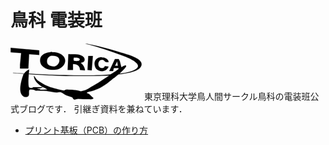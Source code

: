 # 鳥科 電装班
<svg width='210' height='90' viewBox='0 0 350 150' xmlns='http://www.w3.org/2000/svg'><g style='display:inline'><path style='fill:#000;fill-opacity:1;stroke:#000;stroke-width:.475027;stroke-opacity:1' d='M434 252s48 12 107 35c12 5 40 18 31 29-8 10-30 14-48 16l9-9c3-3 6-6 8-9 2-4-1-5-4-3l-3 1c-1 1-3 2-5 3l-4-16-3-6h-10l-15 32h10l2-8h13c0 4-3 5-5 6-5 4-11 7-17 11-29 3-60 3-111 2-31 0-73-2-107-4 1-5 1-11 1-11s-9 4-13 11c-11-1-30-2-30-2s13 1 29 2c-3 7-11 31-9 46 1 8 6 17 16 16 11-1 4-13 8-19 2-2 10 0 13 0 1 3 7 2 10 2 10 1 20 0 29 2 7 1 13 3 20 3 4 0 10-2 13 0 5 2 9 6 14 8s10 3 15 5c2 2 3 6 6 6s7-2 10-2c9 1 18 1 27 1 4 0 8 1 12-1 3-1 0-4-2-5-4-4-8-9-14-10 0-3 3-3 6-4 6-1 12-3 17-5 18-6 33-18 47-30 5-3 9-7 14-11 25-3 52-8 59-19 13-19-19-30-51-39-66-20-95-24-95-24zm-200 11v12l28 2-3 31v10h22l2-38 27 2v-12zm110 11c-1 0-3 0-5 1-8 1-15 3-21 8-7 6-7 19-1 27 10 11 24 13 38 11 16-2 32-19 20-35-7-8-19-12-31-11zm44 6-2 42h14v-16c11 0 19 5 19 16l13 1c0-6-5-16-11-19v-1c2-1 6-1 8-3 5-6 0-14-6-16-10-5-24-3-35-4zm-42 4c6 0 12 1 16 6 6 9-2 21-12 23-6 0-14-2-17-6-6-9 0-22 10-23h3zm95 1-2 37 11 1 3-38zm36 3c-9 0-17 4-19 14-1 6 1 13 5 18 10 9 27 6 32-7l-10-1c-1 6-10 7-14 3-7-6-3-22 8-20 4 0 5 4 7 5 2 2 6 1 9 1 0-7-8-11-14-12h-4zm-75 1h7c2 0 4 1 5 1 4 1 6 4 3 7-2 2-13 2-15 0-1-2 0-6 0-8zm116 10 2 12h-8zm-236 34c30 2 69 4 100 5 50 0 94 0 115-1-5 3-10 7-14 9-10 7-20 13-30 19-6 3-13 9-20 11-4 1-9 3-12 3s-6-2-8-2c-6-1-14-2-20-2-4 0-8-1-12 0-2 0-2 2-5 2-5 0-10-2-15-3-15-4-28-7-41-15-6-4-13-7-18-13-2-2-3-6-6-8 1 14 12 22 22 29 5 2 11 4 14 8-5-2-18 2-21-2-3 0-5 0-7-2 4 0 10 0 14-2v-1h-24c-2 3-11 3-12-1-2-11 0-29 0-34z' transform='translate(-233.5 -251.506)'/></g></svg>
東京理科大学鳥人間サークル鳥科の電装班公式ブログです．
引継ぎ資料を兼ねています．
- [プリント基板（PCB）の作り方](/Making_PCB/index.md)